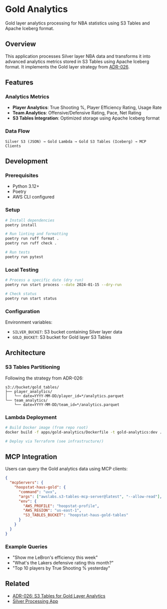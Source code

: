 # Gold Analytics

Gold layer analytics processing for NBA statistics using S3 Tables and Apache Iceberg format.

## Overview

This application processes Silver layer NBA data and transforms it into advanced analytics metrics stored in S3 Tables using Apache Iceberg format. It implements the Gold layer strategy from [ADR-026](../../meta/adr/ADR-026-s3_tables_gold_layer.md).

## Features

### Analytics Metrics
- **Player Analytics**: True Shooting %, Player Efficiency Rating, Usage Rate
- **Team Analytics**: Offensive/Defensive Rating, Pace, Net Rating
- **S3 Tables Integration**: Optimized storage using Apache Iceberg format

### Data Flow
```
Silver S3 (JSON) → Gold Lambda → Gold S3 Tables (Iceberg) → MCP Clients
```

## Development

### Prerequisites
- Python 3.12+
- Poetry
- AWS CLI configured

### Setup
```bash
# Install dependencies
poetry install

# Run linting and formatting
poetry run ruff format .
poetry run ruff check .

# Run tests
poetry run pytest
```

### Local Testing
```bash
# Process a specific date (dry run)
poetry run start process --date 2024-01-15 --dry-run

# Check status
poetry run start status
```

### Configuration

Environment variables:
- `SILVER_BUCKET`: S3 bucket containing Silver layer data
- `GOLD_BUCKET`: S3 bucket for Gold layer S3 Tables

## Architecture

### S3 Tables Partitioning
Following the strategy from ADR-026:
```
s3://bucket/gold_tables/
├── player_analytics/
│   └── date=YYYY-MM-DD/player_id=*/analytics.parquet
└── team_analytics/
    └── date=YYYY-MM-DD/team_id=*/analytics.parquet
```

### Lambda Deployment
```bash
# Build Docker image (from repo root)
docker build -f apps/gold-analytics/Dockerfile -t gold-analytics:dev .

# Deploy via Terraform (see infrastructure/)
```

## MCP Integration

Users can query the Gold analytics data using MCP clients:

```json
{
  "mcpServers": {
    "hoopstat-haus-gold": {
      "command": "uvx",
      "args": ["awslabs.s3-tables-mcp-server@latest", "--allow-read"],
      "env": {
        "AWS_PROFILE": "hoopstat-profile",
        "AWS_REGION": "us-east-1",
        "S3_TABLES_BUCKET": "hoopstat-haus-gold-tables"
      }
    }
  }
}
```

### Example Queries
- "Show me LeBron's efficiency this week"
- "What's the Lakers defensive rating this month?"
- "Top 10 players by True Shooting % yesterday"

## Related

- [ADR-026: S3 Tables for Gold Layer Analytics](../../meta/adr/ADR-026-s3_tables_gold_layer.md)
- [Silver Processing App](../silver-processing/)